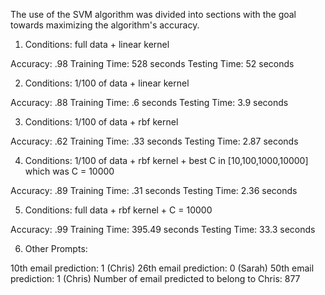 The use of the SVM algorithm was divided into sections with the goal towards maximizing the algorithm's accuracy.

1. Conditions: full data + linear kernel 

Accuracy: .98
Training Time: 528 seconds
Testing Time: 52 seconds

2. Conditions: 1/100 of data + linear kernel 

Accuracy: .88
Training Time: .6 seconds
Testing Time: 3.9 seconds

3. Conditions: 1/100 of data + rbf kernel

Accuracy: .62
Training Time: .33 seconds
Testing Time: 2.87 seconds

4. Conditions: 1/100 of data + rbf kernel + best C in [10,100,1000,10000] which was C = 10000

Accuracy: .89
Training Time: .31 seconds
Testing Time: 2.36 seconds

5. Conditions: full data + rbf kernel + C = 10000

Accuracy: .99
Training Time: 395.49 seconds
Testing Time: 33.3 seconds

6. Other Prompts:

10th email prediction: 1 (Chris)
26th email prediction: 0 (Sarah)
50th email prediction: 1 (Chris)
Number of email predicted to belong to Chris: 877
